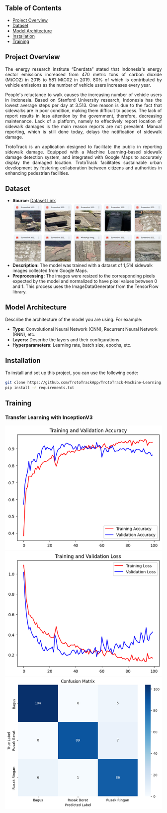 [//]: # (Image References)

[image0]: ./Images/dataset-sample.png "DatasetSample"
[image1]: ./Images/accuracy.png "Accuracy"
[image2]: ./Images/loss.png "Losses"
[image3]: ./Images/confusion-matrix-test.png "CM Validation"


## Table of Contents

- [Project Overview](#project-overview)
- [Dataset](#dataset)
- [Model Architecture](#model-architecture)
- [Installation](#installation)
- [Training](#training)

## Project Overview <a name="project-overview"></a>

<p align="justify"> The energy research institute “Enerdata” stated that Indonesia's energy sector emissions increased from 470 metric tons of carbon dioxide (MtCO2) in 2015 to 581 MtC02 in 2019. 80% of which is contributed by vehicle emissions as the number of vehicle users increases every year. </p>
<p align="justify">People's reluctance to walk causes the increasing number of vehicle users in Indonesia. Based on Stanford University research, Indonesia has the lowest average steps per day at 3.513. One reason is due to the fact that sidewalks are in poor condition, making them difficult to access. The lack of report results in less attention by the government, therefore, decreasing maintenance. Lack of a platform, namely to effectively report location of sidewalk damages is the main reason reports are not prevalent. Manual reporting, which is still done today, delays the notification of sidewalk damage.</p>
<p align="justify">TrotoTrack is an application designed to facilitate the public in reporting sidewalk damage. Equipped with a Machine Learning-based sidewalk damage detection system, and integrated with Google Maps to accurately display the damaged location. TrotoTrack facilitates sustainable urban development by fostering collaboration between citizens and authorities in enhancing pedestrian facilities.</p>


## Dataset <a name="dataset"></a>
- **Source:** [Dataset Link](https://drive.google.com/drive/folders/1Sd9CN9NAJP24qQrr1IvDX86cCOcHUoxy?usp=sharing) ![DatasetSample][image0]
- **Description:** The model was trained with a dataset of 1,514 sidewalk images collected from Google Maps.
- **Preprocessing:** The images were resized to the corresponding pixels expected by the model and normalized to have pixel values between 0 and 1. This process uses the ImageDataGenerator from the TensorFlow library.

## Model Architecture <a name="model-architecture"></a>

Describe the architecture of the model you are using. For example:

- **Type:** Convolutional Neural Network (CNN), Recurrent Neural Network (RNN), etc.
- **Layers:** Describe the layers and their configurations
- **Hyperparameters:** Learning rate, batch size, epochs, etc.

## Installation <a name="installation"></a>

To install and set up this project, you can use the following code:

```bash
git clone https://github.com/TrotoTrackApp/TrotoTrack-Machine-Learning.git
pip install -r requirements.txt
```

## Training <a name="training"></a>
### Transfer Learning with InceptionV3
![Accuracy][image1]
![losses][image2]
![CM Test][image3]
